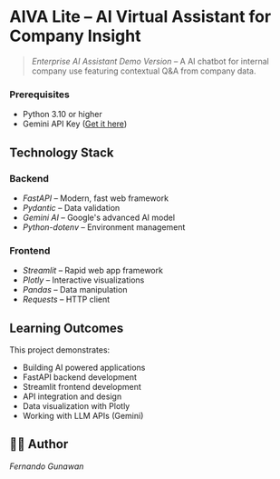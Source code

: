 # AIVA Lite – AI Virtual Assistant for Company Insight

> *Enterprise AI Assistant Demo Version* – A AI chatbot for internal company use featuring contextual Q&A from company data.

### Prerequisites

- Python 3.10 or higher
- Gemini API Key ([Get it here](https://makersuite.google.com/app/apikey))

## Technology Stack

### Backend
- *FastAPI* – Modern, fast web framework
- *Pydantic* – Data validation
- *Gemini AI* – Google's advanced AI model
- *Python-dotenv* – Environment management

### Frontend
- *Streamlit* – Rapid web app framework
- *Plotly* – Interactive visualizations
- *Pandas* – Data manipulation
- *Requests* – HTTP client

## Learning Outcomes

This project demonstrates:
- Building AI powered applications
- FastAPI backend development
- Streamlit frontend development
- API integration and design
- Data visualization with Plotly
- Working with LLM APIs (Gemini)

## 👨‍💻 Author

*Fernando Gunawan*